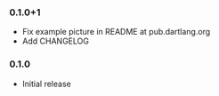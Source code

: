 ### 0.1.0+1

- Fix example picture in README at pub.dartlang.org
- Add CHANGELOG

### 0.1.0

- Initial release